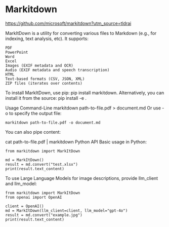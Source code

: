 # Markitdown


https://github.com/microsoft/markitdown?utm_source=tldrai




MarkItDown is a utility for converting various files to Markdown (e.g., for indexing, text analysis, etc). It supports:

    PDF
    PowerPoint
    Word
    Excel
    Images (EXIF metadata and OCR)
    Audio (EXIF metadata and speech transcription)
    HTML
    Text-based formats (CSV, JSON, XML)
    ZIP files (iterates over contents)
To install MarkItDown, use pip: pip install markitdown. Alternatively, you can install it from the source: pip install -e .

Usage
Command-Line
    markitdown path-to-file.pdf > document.md
Or use -o to specify the output file:

    markitdown path-to-file.pdf -o document.md
You can also pipe content:

cat path-to-file.pdf | markitdown
Python API
Basic usage in Python:
    
    from markitdown import MarkItDown
    
    md = MarkItDown()
    result = md.convert("test.xlsx")
    print(result.text_content)
To use Large Language Models for image descriptions, provide llm_client and llm_model:

    from markitdown import MarkItDown
    from openai import OpenAI
    
    client = OpenAI()
    md = MarkItDown(llm_client=client, llm_model="gpt-4o")
    result = md.convert("example.jpg")
    print(result.text_content)



